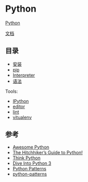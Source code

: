 # Python

[Python](http://python.org/)

[文档](https://docs.python.org/)

## 目录

- [安装](./install.md)
- [pip](./pip.md)
- [Interpreter](./interpreter.md)
- [语法](./lang/index.md)

Tools:

- [IPython](./tools/ipython.md)
- [editor](./tools/editor.md)
- [lint](./tools/lint.md)
- [vitualenv](./tools/vitualenv.md)

<!--
Standard Library:

- [sys 系统信息](./libs/sys.md)
- [os 文件系统](./libs/os.md)
- [re 正则表达式](./libs/re.md)
- [datetime 日期时间](./libs/datetime.md)

Third Library:

- [pytest 测试框架](./libs/pytest.md)
-->


## 参考

- [Awesome Python](https://github.com/vinta/awesome-python)
- [The Hitchhiker’s Guide to Python!](http://docs.python-guide.org/)
- [Think Python](http://greenteapress.com/wp/think-python-2e/)
- [Dive Into Python 3](http://getpython3.com/diveintopython3/)
- [Python Patterns](http://matthiaseisen.com/)
- [python-patterns](https://github.com/faif/python-patterns)
